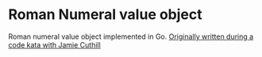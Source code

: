 # Roman Numeral value object
Roman numeral value object implemented in Go. [Originally written during a code kata with Jamie Cuthill](https://github.com/jamiecuthill/roman)
